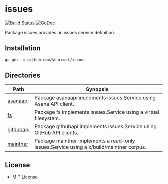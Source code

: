 issues
======

[![Build Status](https://travis-ci.org/shurcooL/issues.svg?branch=master)](https://travis-ci.org/shurcooL/issues) [![GoDoc](https://godoc.org/github.com/shurcooL/issues?status.svg)](https://godoc.org/github.com/shurcooL/issues)

Package issues provides an issues service definition.

Installation
------------

```bash
go get -u github.com/shurcooL/issues
```

Directories
-----------

| Path                                                                | Synopsis                                                                                |
|---------------------------------------------------------------------|-----------------------------------------------------------------------------------------|
| [asanaapi](https://godoc.org/github.com/shurcooL/issues/asanaapi)   | Package asanaapi implements issues.Service using Asana API client.                      |
| [fs](https://godoc.org/github.com/shurcooL/issues/fs)               | Package fs implements issues.Service using a virtual filesystem.                        |
| [githubapi](https://godoc.org/github.com/shurcooL/issues/githubapi) | Package githubapi implements issues.Service using GitHub API clients.                   |
| [maintner](https://godoc.org/github.com/shurcooL/issues/maintner)   | Package maintner implements a read-only issues.Service using a x/build/maintner corpus. |

License
-------

-	[MIT License](https://opensource.org/licenses/mit-license.php)
